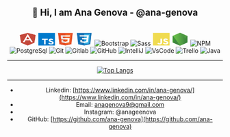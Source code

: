 <div align="center">
    <h2>👋 Hi, I am Ana Genova - @ana-genova </h2>
    <br/>
    <div>
        <img alt="Angular" title="Angular" height="30" width="40"
             src="https://raw.githubusercontent.com/devicons/devicon/master/icons/angularjs/angularjs-plain.svg">
        <img alt="Ts" title="Ts" height="30" width="40"
             src="https://raw.githubusercontent.com/devicons/devicon/master/icons/typescript/typescript-plain.svg">
        <img alt="HTML" title="HTML" height="30" width="40"
             src="https://raw.githubusercontent.com/devicons/devicon/master/icons/html5/html5-original.svg">
        <img alt="CSS" title="CSS" height="30" width="40"
             src="https://raw.githubusercontent.com/devicons/devicon/master/icons/css3/css3-original.svg">
        <img alt="Bootstrap" title="Bootstrap" height="30" width="40"
             src="https://cdn.jsdelivr.net/gh/devicons/devicon/icons/bootstrap/bootstrap-original.svg">
        <img alt="Sass" title="Sass" height="30" width="40"
             src="https://cdn.jsdelivr.net/gh/devicons/devicon/icons/sass/sass-original.svg">
        <img alt="Js" title="Js" height="30" width="40"
             src="https://raw.githubusercontent.com/devicons/devicon/master/icons/javascript/javascript-plain.svg">
        <img alt="NodeJs" title="NodeJs" height="30" width="40"
             src="https://raw.githubusercontent.com/devicons/devicon/master/icons/nodejs/nodejs-original.svg">
        <img alt="NPM" title="NPM" height="30" width="40"
             src="https://cdn.jsdelivr.net/gh/devicons/devicon/icons/npm/npm-original-wordmark.svg">
        <img alt="PostgreSql" title="PostgreSql" height="30" width="40"
             src="https://cdn.jsdelivr.net/gh/devicons/devicon/icons/postgresql/postgresql-original.svg">
        <img alt="Git" title="Git" height="30" width="40"
             src="https://cdn.jsdelivr.net/gh/devicons/devicon/icons/git/git-original.svg">
        <img alt="Gitlab" title="Gitlab" height="30" width="40"
             src="https://cdn.jsdelivr.net/gh/devicons/devicon/icons/gitlab/gitlab-original.svg">
        <img alt="GitHub" title="GitHub" height="30" width="40"
             src="https://cdn.jsdelivr.net/gh/devicons/devicon/icons/github/github-original.svg">
        <img alt="IntelliJ" title="IntelliJ" height="30" width="40"
             src="https://cdn.jsdelivr.net/gh/devicons/devicon/icons/intellij/intellij-plain.svg">
        <img alt="VsCode" title="VsCode" height="30" width="40"
             src="https://cdn.jsdelivr.net/gh/devicons/devicon/icons/vscode/vscode-original.svg">
        <img alt="Trello" title="Trello" height="30" width="40"
             src="https://cdn.jsdelivr.net/gh/devicons/devicon/icons/trello/trello-plain.svg">
        <img alt="Java" title="Java" height="30" width="40"
             src="https://cdn.jsdelivr.net/gh/devicons/devicon@latest/icons/java/java-original.svg"/>
</div>

* * *

[![Top Langs](https://github-readme-stats.vercel.app/api/top-langs/?username=ana-genova&show_icons=true&icon_color=ffaa00&theme=city_lights&hide_border=true&border_radius=2)](https://github.com/anuraghazra/github-readme-stats)

* * *


*   Linkedin: [https://www.linkedin.com/in/ana-genova/](https://www.linkedin.com/in/ana-genova/)
*   Email: anagenova9@gmail.com
*   Instagram: @anageenova
*   GitHub: [https://github.com/ana-genova](https://github.com/ana-genova)

